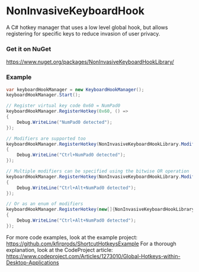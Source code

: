 # NonInvasiveKeyboardHook
A C# hotkey manager that uses a low level global hook, but allows registering for specific keys to reduce invasion of user privacy.

### Get it on NuGet
https://www.nuget.org/packages/NonInvasiveKeyboardHookLibrary/



### Example
```csharp
var keyboardHookManager = new KeyboardHookManager();
keyboardHookManager.Start();

// Register virtual key code 0x60 = NumPad0
keyboardHookManager.RegisterHotkey(0x60, () =>
{
    Debug.WriteLine("NumPad0 detected");
});

// Modifiers are supported too
keyboardHookManager.RegisterHotkey(NonInvasiveKeyboardHookLibrary.ModifierKeys.Control, 0x60, () => 
{ 
    Debug.WriteLine("Ctrl+NumPad0 detected");
});

// Multiple modifiers can be specified using the bitwise OR operation
keyboardHookManager.RegisterHotkey(NonInvasiveKeyboardHookLibrary.ModifierKeys.Control | NonInvasiveKeyboardHookLibrary.ModifierKeys.Alt, 0x60, () => 
{ 
    Debug.WriteLine("Ctrl+Alt+NumPad0 detected");
});

// Or as an enum of modifiers
keyboardHookManager.RegisterHotkey(new[]{NonInvasiveKeyboardHookLibrary.ModifierKeys.Control, NonInvasiveKeyboardHookLibrary.ModifierKeys.Alt}, 0x60, () =>
{
    Debug.WriteLine("Ctrl+Alt+NumPad0 detected");
});
```

For more code examples, look at the example project: https://github.com/kfirprods/ShortcutHotkeysExample
For a thorough explanation, look at the CodeProject article: https://www.codeproject.com/Articles/1273010/Global-Hotkeys-within-Desktop-Applications
